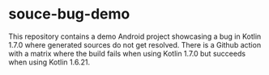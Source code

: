 # souce-bug-demo

This repository contains a demo Android project showcasing a bug in Kotlin 1.7.0 where generated sources do not get resolved.
There is a Github action with a matrix where the build fails when using Kotlin 1.7.0 but succeeds when using Kotlin 1.6.21.
